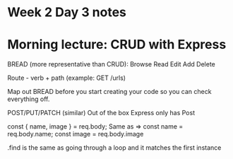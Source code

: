 # Week 2 Day 3 notes

# Morning lecture: CRUD with Express

BREAD (more representative than CRUD):
Browse
Read
Edit
Add
Delete

Route - verb + path
(example: GET /urls)

Map out BREAD before you start creating your code so you can check everything off.

POST/PUT/PATCH (similar)
Out of the box Express only has Post

const { name, image } = req.body;
Same as =>  const name = req.body.name;
            const image = req.body.image

.find is the same as going through a loop and it matches the first instance

